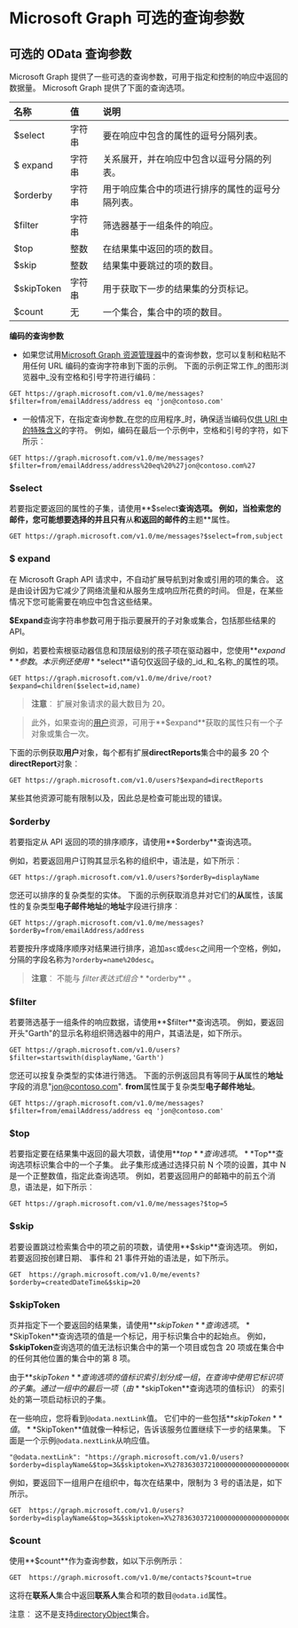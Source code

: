 # <a name="microsoft-graph-optional-query-parameters"></a>Microsoft Graph 可选的查询参数
## <a name="optional-odata-query-parameters"></a>可选的 OData 查询参数
Microsoft Graph 提供了一些可选的查询参数，可用于指定和控制的响应中返回的数据量。 Microsoft Graph 提供了下面的查询选项。 

|名称|值|说明|
|:---------------|:--------|:-------|
|$select|字符串|要在响应中包含的属性的逗号分隔列表。|
|$ expand|字符串|关系展开，并在响应中包含以逗号分隔的列表。  |
|$orderby|字符串|用于响应集合中的项进行排序的属性的逗号分隔列表。|
|$filter|字符串|筛选器基于一组条件的响应。|
|$top|整数|在结果集中返回的项的数目。|
|$skip|整数|结果集中要跳过的项的数目。|
|$skipToken|字符串|用于获取下一步的结果集的分页标记。|
|$count|无|一个集合，集合中的项的数目。|


**编码的查询参数**

- 如果您试用[Microsoft Graph 资源管理器](https://graphexplorer2.azurewebsites.net/)中的查询参数，您可以复制和粘贴不用任何 URL 编码的查询字符串到下面的示例。 下面的示例正常工作_的图形浏览器中_没有空格和引号字符进行编码︰
```http
GET https://graph.microsoft.com/v1.0/me/messages?$filter=from/emailAddress/address eq 'jon@contoso.com'
``` 
- 一般情况下，在指定查询参数_在您的应用程序_时，确保适当编码仅[供 URI 中的特殊含义](https://tools.ietf.org/html/rfc3986#section-2.2)的字符。
例如，编码在最后一个示例中，空格和引号的字符，如下所示︰
```http
GET https://graph.microsoft.com/v1.0/me/messages?$filter=from/emailAddress/address%20eq%20%27jon@contoso.com%27
```

### <a name="select"></a>$select
若要指定要返回的属性的子集，请使用**$select**查询选项。 例如，当检索您的邮件，您可能想要选择的并且只有**从**和返回的邮件的**主题**属性。

```http
GET https://graph.microsoft.com/v1.0/me/messages?$select=from,subject
```

<!--For example, when retrieving the children of an item on a drive, you want to select that only the **name** and **size** properties of items are returned.

```http
GET https://graph.microsoft.com/v1.0/me/drive/root/children?$select=name,size
```

By submitting the request with the `$select=name,size` query string, the objects
in the response will only have those property values included. 


```json
{
  "value": [
    {
      "id": "13140a9sd9aba",
      "name": "Documents",
      "size": 1024
    },
    {
      "id": "123901909124a",
      "name": "Pictures",
      "size": 1012010210
    }
  ]
}
```--> 

### <a name="expand"></a>$ expand

在 Microsoft Graph API 请求中，不自动扩展导航到对象或引用的项的集合。 这是由设计因为它减少了网络流量和从服务生成响应所花费的时间。 但是，在某些情况下您可能需要在响应中包含这些结果。

**$Expand**查询字符串参数可用于指示要展开的子对象或集合，包括那些结果的 API。

例如，若要检索根驱动器信息和顶层级别的孩子项在驱动器中，您使用**$expand**参数。 本示例还使用**$select**语句仅返回子级的_id_和_名称_的属性的项。

```http
GET https://graph.microsoft.com/v1.0/me/drive/root?$expand=children($select=id,name)
```

>  **注意**︰ 扩展对象请求的最大数目为 20。 

> 此外，如果查询的[用户](http://graph.microsoft.io/en-us/docs/api-reference/v1.0/resources/user)资源，可用于**$expand**获取的属性只有一个子对象或集合一次。 

下面的示例获取**用户**对象，每个都有扩展**directReports**集合中的最多 20 个**directReport**对象︰
```http
GET https://graph.microsoft.com/v1.0/users?$expand=directReports
```
某些其他资源可能有限制以及，因此总是检查可能出现的错误。


<!---The following shows a sample result that is returned in the response body.-->


### <a name="orderby"></a>$orderby

若要指定从 API 返回的项的排序顺序，请使用**$orderby**查询选项。 

例如，若要返回用户订购其显示名称的组织中，语法是，如下所示︰

```http
GET https://graph.microsoft.com/v1.0/users?$orderBy=displayName
``` 

您还可以排序的复杂类型的实体。 下面的示例获取消息并对它们的**从**属性，该属性的复杂类型**电子邮件地址**的**地址**字段进行排序︰

```http
GET https://graph.microsoft.com/v1.0/me/messages?$orderBy=from/emailAddress/address
``` 

若要按升序或降序顺序对结果进行排序，追加`asc`或`desc`之间用一个空格，例如，分隔的字段名称为`?orderby=name%20desc`。

 >  **注意**︰ 不能与 $filter 表达式组合**$orderby** 。

### <a name="filter"></a>$filter
若要筛选基于一组条件的响应数据，请使用**$filter**查询选项。
例如，要返回开头"Garth"的显示名称组织筛选器中的用户，其语法是，如下所示。

```http
GET https://graph.microsoft.com/v1.0/users?$filter=startswith(displayName,'Garth')
```

您还可以按复杂类型的实体进行筛选。 下面的示例返回具有等同于**从**属性的**地址**字段的消息"jon@contoso.com". **from**属性属于复杂类型**电子邮件地址**。

```http
GET https://graph.microsoft.com/v1.0/me/messages?$filter=from/emailAddress/address eq 'jon@contoso.com'
``` 

### <a name="top"></a>$top
若要指定要在结果集中返回的最大项数，请使用**$top**查询选项。 **$Top**查询选项标识集合中的一个子集。 此子集形成通过选择只前 N 个项的设置，其中 N 是一个正整数值，指定此查询选项。 例如，若要返回用户的邮箱中的前五个消息，语法是，如下所示︰

```http
GET https://graph.microsoft.com/v1.0/me/messages?$top=5
```

### <a name="skip"></a>$skip
若要设置跳过检索集合中的项之前的项数，请使用**$skip**查询选项。 例如，若要返回按创建日期、 事件和 21 事件开始的语法是，如下所示。

```http
GET  https://graph.microsoft.com/v1.0/me/events?$orderby=createdDateTime&$skip=20
```

### <a name="skiptoken"></a>$skipToken
页并指定下一个要返回的结果集，请使用**$skipToken**查询选项。  **$SkipToken**查询选项的值是一个标记，用于标识集合中的起始点。 例如， **$skipToken**查询选项的值无法标识集合中的第一个项目或包含 20 项或在集合中的任何其他位置的集合中的第 8 项。

由于**$skipToken**查询选项的值标识索引划分成一组，在查询中使用它标识项的子集。 通过一组中的最后一项 （由**$skipToken**查询选项的值标识） 的索引处的第一项启动标识的子集。

在一些响应，您将看到`@odata.nextLink`值。 它们中的一些包括**$skipToken**值。  **$SkipToken**值就像一种标记，告诉该服务位置继续下一步的结果集。  下面是一个示例`@odata.nextLink`从响应值。

```
"@odata.nextLink": "https://graph.microsoft.com/v1.0/users?$orderby=displayName&$top=3&$skiptoken=X%2783630372100000000000000000000%27"
```

例如，要返回下一组用户在组织中，每次在结果中，限制为 3 号的语法是，如下所示。

```http
GET  https://graph.microsoft.com/v1.0/users?$orderby=displayName&$top=3&$skiptoken=X%2783630372100000000000000000000%27
```

### <a name="count"></a>$count
使用**$count**作为查询参数，如以下示例所示︰
```http
GET  https://graph.microsoft.com/v1.0/me/contacts?$count=true
```
这将在**联系人**集合中返回**联系人**集合和项的数目`@odata.id`属性。

注意︰ 这不是支持[directoryObject](http://graph.microsoft.io/en-us/docs/api-reference/v1.0/resources/directoryobject)集合。
